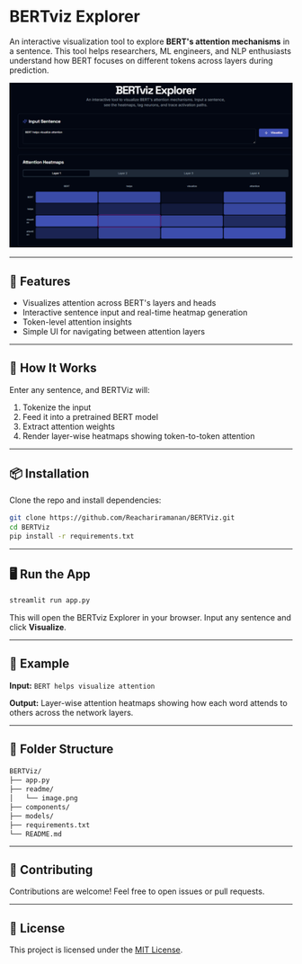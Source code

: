 # BERTviz Explorer

An interactive visualization tool to explore **BERT's attention mechanisms** in a sentence. This tool helps researchers, ML engineers, and NLP enthusiasts understand how BERT focuses on different tokens across layers during prediction.

![BERTviz Explorer Demo](./readme/image.png)

---

## 🚀 Features

- Visualizes attention across BERT's layers and heads
- Interactive sentence input and real-time heatmap generation
- Token-level attention insights
- Simple UI for navigating between attention layers

---

## 🧠 How It Works

Enter any sentence, and BERTViz will:

1. Tokenize the input
2. Feed it into a pretrained BERT model
3. Extract attention weights
4. Render layer-wise heatmaps showing token-to-token attention

---

## 📦 Installation

Clone the repo and install dependencies:

```bash
git clone https://github.com/Reachariramanan/BERTViz.git
cd BERTViz
pip install -r requirements.txt
````

---

## 🖥️ Run the App

```bash
streamlit run app.py
```

This will open the BERTviz Explorer in your browser. Input any sentence and click **Visualize**.

---

## 📝 Example

**Input:**
`BERT helps visualize attention`

**Output:**
Layer-wise attention heatmaps showing how each word attends to others across the network layers.

---

## 📁 Folder Structure

```
BERTViz/
├── app.py
├── readme/
│   └── image.png
├── components/
├── models/
├── requirements.txt
└── README.md
```

---

## 🤝 Contributing

Contributions are welcome! Feel free to open issues or pull requests.

---

## 📄 License

This project is licensed under the [MIT License](LICENSE).

```
